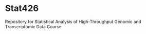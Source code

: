 # Stat426
Repository for Statistical Analysis of High-Throughput Genomic and Transcriptomic Data Course
